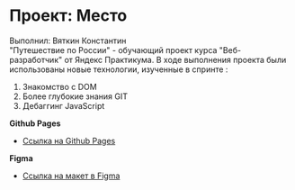 # Проект: Место


Выполнил: Вяткин Константин  
"Путешествие по России" - обучающий проект курса "Веб-разработчик" от Яндекс Практикума. 
 В ходе выполнения проекта были использованы новые технологии, изученные в спринте :  
 1. Знакомство с DOM
 2. Более глубокие знания GIT
 3. Дебаггинг JavaScript

**Github Pages**

* [Ссылка на Github Pages](https://kostiako2.github.io/russian-travel/index.html)

**Figma**

* [Ссылка на макет в Figma](https://www.figma.com/file/2cn9N9jSkmxD84oJik7xL7/JavaScript.-Sprint-4?node-id=0%3A1)
